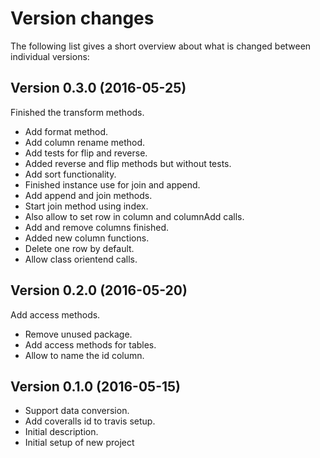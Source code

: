 Version changes
=================================================

The following list gives a short overview about what is changed between
individual versions:

Version 0.3.0 (2016-05-25)
-------------------------------------------------
Finished the transform methods.

- Add format method.
- Add column rename method.
- Add tests for flip and reverse.
- Added reverse and flip methods but without tests.
- Add sort functionality.
- Finished instance use for join and append.
- Add append and join methods.
- Start join method using index.
- Also allow to set row in column  and columnAdd calls.
- Add and remove columns finished.
- Added new column functions.
- Delete one row by default.
- Allow class orientend calls.

Version 0.2.0 (2016-05-20)
-------------------------------------------------
Add access methods.

- Remove unused package.
- Add access methods for tables.
- Allow to name the id column.

Version 0.1.0 (2016-05-15)
-------------------------------------------------
- Support data conversion.
- Add coveralls id to travis setup.
- Initial description.
- Initial setup of new project
